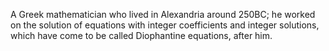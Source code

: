 A Greek mathematician who lived in Alexandria around 250BC; he worked on
the solution of equations with integer coefficients and integer
solutions, which have come to be called Diophantine equations, after
him.
